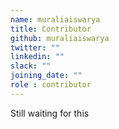 ```yaml
---
name: muraliaiswarya
title: Contributor
github: muraliaiswarya
twitter: ""
linkedin: ""
slack: ""
joining_date: ""
role : contributor
---
```


Still waiting for this
